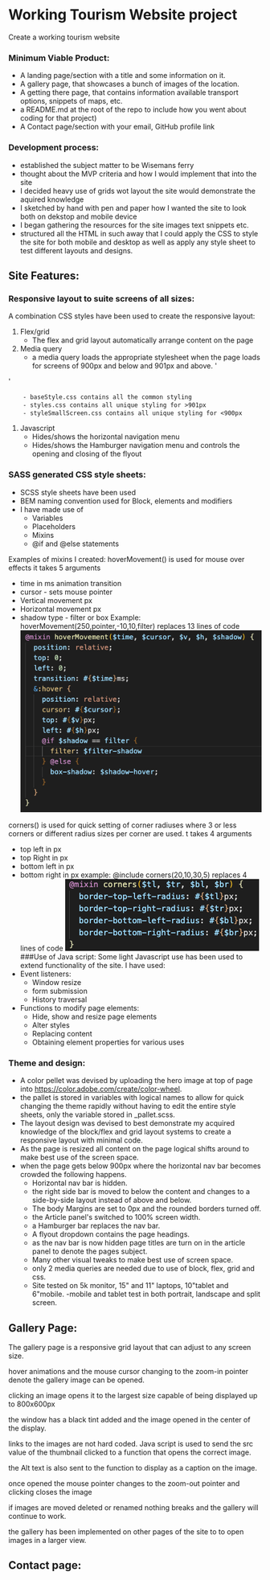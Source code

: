 # Working Tourism Website project
Create a working tourism website

### Minimum Viable Product:<br>
* A landing page/section with a title and some information on it.
* A gallery page, that showcases a bunch of images of the location.
* A getting there page, that contains information available transport options, snippets of maps, etc.
* a README.md at the root of the repo to include how you went about coding for that project)
* A Contact page/section with your email, GitHub profile link

### Development process:
* established the subject matter to be Wisemans ferry
* thought about the MVP criteria and how I would implement that into the site
* I decided heavy use of grids wot layout the site would demonstrate the aquired knowledge
* I sketched by hand with pen and paper how I wanted the site to look both on dekstop and mobile device
* I began gathering the resources for the site images text snippets etc. 
* structured all the HTML in such away that I could apply the CSS to style the site for both mobile and desktop as well as apply any style sheet to test different layouts and designs.

## Site Features:
### Responsive layout to suite screens of all sizes:
A combination CSS styles have been used to create the responsive layout:

1. Flex/grid
	- The flex and grid layout automatically arrange content on the page
1. Media query
	- a media query loads the appropriate stylesheet when the page loads for screens of 900px and below and 901px and above.
'
<link rel="stylesheet" href="CSS/baseStyle.css">
<link rel="stylesheet" media="screen and (min-width: 900px)" href="CSS/styles.css" />
<link rel="stylesheet" media="screen and (max-width: 901px)" href="CSS/styleSmallScreeen.css" />
'

		- baseStyle.css contains all the common styling
		- styles.css contains all unique styling for >901px
		- styleSmallScreen.css contains all unique styling for <900px
1. Javascript
	- Hides/shows the horizontal navigation menu
	- Hides/shows the Hamburger navigation menu and controls the opening and closing of the flyout

### SASS generated CSS style sheets:
* SCSS style sheets have been used
* BEM naming convention used for Block, elements and modifiers
* I have made use of
	* Variables
	* Placeholders
	* Mixins
	* @if and @else statements

Examples of mixins I created:
hoverMovement() is used for mouse over effects it takes 5 arguments
* time in ms animation transition
* cursor - sets mouse pointer
* Vertical movement px
* Horizontal movement px
* shadow type - filter or box
Example: hoverMovement(250,pointer,-10,10,filter)
replaces 13 lines of code
![](/hoverEffect.png)

corners() is used for quick setting of corner radiuses where 3 or less corners or different radius sizes per corner are used. t takes 4 arguments
* top left in px
* top Right in px
* bottom left in px
* bottom right in px
example: @include corners(20,10,30,5) replaces 4 lines of code
![](/corners.png)
###Use of Java script:
Some light Javascript use has been used to extend functionality of the site. I have used:
* Event listeners:
	* Window resize
	* form submission
	* History traversal
* Functions to modify page elements:
	* Hide, show and resize page elements
	* Alter styles
	* Replacing content
	* Obtaining element properties for various uses


### Theme and design:
- A color pellet was devised by uploading the hero image at top of page into https://color.adobe.com/create/color-wheel.
- the pallet is stored in variables with logical names to allow for quick changing the theme rapidly without having to edit the entire style sheets, only the variable stored in _pallet.scss.
- The layout design was devised to best demonstrate my acquired knowledge of the block/flex and grid layout systems to create a responsive layout with minimal code.
- As the page is resized all content on the page logical shifts around to make best use of the screen space.
- when the page gets below 900px where the horizontal nav bar becomes crowded the following happens.
	- Horizontal nav bar is hidden.
	- the right side bar is moved to below the content and changes to a side-by-side layout instead of above and below.
	- The body Margins are set to 0px and the rounded borders turned off.
	- the Article panel's switched to 100% screen width.
	- a Hamburger bar replaces the nav bar.
	- A flyout dropdown contains the page headings.
	- as the nav bar is now hidden page titles are turn on in the article panel to denote the pages subject.
 	- Many other visual tweaks to make best use of screen space.
 	- only 2 media queries are needed due to use of block, flex, grid and css.
 	- Site tested on 5k monitor, 15" and 11" laptops, 10"tablet and 6"mobile.
 		-mobile and tablet test in both portrait, landscape and split screen.

## Gallery Page:
The gallery page is a responsive grid layout that can adjust to any screen size.

hover animations and the mouse cursor changing to the zoom-in pointer denote the gallery image can be opened.

clicking an image opens it to the largest size capable of being displayed up to 800x600px

the window has a black tint added and the image opened in the center of the display.

links to the images are not hard coded. Java script is used to send the src value of the thumbnail clicked to a function that opens the correct image.

the Alt text is also sent to the function to display as a caption on the image.

once opened the mouse pointer changes to the zoom-out pointer and clicking closes the image

if images are moved deleted or renamed nothing breaks and the gallery will continue to work.

the gallery has been implemented on other pages of the site to to open images in a larger view.

## Contact page:





